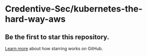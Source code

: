 # Credentive-Sec/kubernetes-the-hard-way-aws

## Be the first to star this repository.

[Learn more](https://docs.github.com/articles/about-stars) about how starring works on GitHub.

